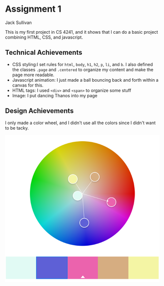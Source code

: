 # Assignment 1

Jack Sullivan

This is my first project in CS 4241, and it shows that I can do a basic project combining HTML, CSS, and javascript.

## Technical Achievements

- CSS styling:I set rules for `html`, `body`, `h1`, `h2`, `p`, `li`, and `b`. I also defined the classes `.page` and `.centered` to organize my content and make the page more readable.
- Javascript animation: I just made a ball bouncing back and forth within a canvas for this.
- HTML tags: I used `<div>` and `<span>` to organize some stuff
- Image: I put dancing Thanos into my page

## Design Achievements

I only made a color wheel, and I didn't use all the colors since I didn't want to be tacky.

![colors](./color-wheel.png)
